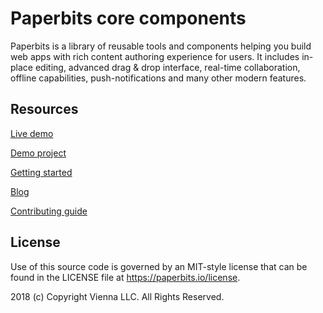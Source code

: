 # Paperbits core components

Paperbits is a library of reusable tools and components helping you build web apps with rich content authoring experience for users. It includes in-place editing, advanced drag & drop interface, real-time collaboration, offline capabilities, push-notifications and many other modern features.


## Resources

[Live demo](https://demo.paperbits.io)

[Demo project](https://github.com/paperbits/paperbits-demo)

[Getting started](https://paperbits.io/wiki/getting-started)

[Blog](https://paperbits.io/blog)

[Contributing guide](https://paperbits.io/contributing)


## License
Use of this source code is governed by an MIT-style license that can be found in the LICENSE file at https://paperbits.io/license.

2018 (c) Copyright Vienna LLC. All Rights Reserved.
